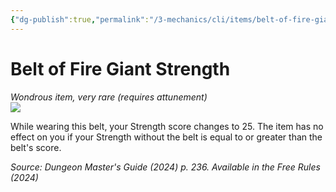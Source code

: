 ```yaml
---
{"dg-publish":true,"permalink":"/3-mechanics/cli/items/belt-of-fire-giant-strength-xdmg/","tags":["ttrpg-cli/compendium/src/5e/xdmg","ttrpg-cli/item/attunement/required","ttrpg-cli/item/rarity/very-rare"],"noteIcon":""}
---
```


# Belt of Fire Giant Strength
*Wondrous item, very rare (requires attunement)*  
![](3-Mechanics/CLI/items/img/belt-of-giant-strength-fire.webp#right)


While wearing this belt, your Strength score changes to 25. The item has no effect on you if your Strength without the belt is equal to or greater than the belt's score.

*Source: Dungeon Master's Guide (2024) p. 236. Available in the Free Rules (2024)*